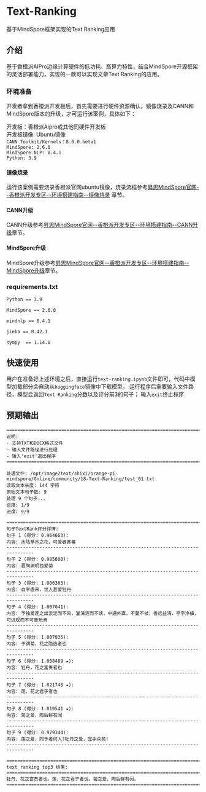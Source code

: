 # Text-Ranking

基于MindSpore框架实现的Text Ranking应用

## 介绍

基于香橙派AIPro边缘计算硬件的低功耗、高算力特性，结合MindSpore开源框架的灵活部署能力，实现的一款可以实现文章Text Ranking的应用。

### 环境准备

开发者拿到香橙派开发板后，首先需要进行硬件资源确认，镜像烧录及CANN和MindSpore版本的升级，才可运行该案例，具体如下：

开发板：香橙派Aipro或其他同硬件开发板  
开发板镜像: Ubuntu镜像  
`CANN Toolkit/Kernels：8.0.0.beta1`  
`MindSpore: 2.6.0`  
`MindSpore NLP: 0.4.1`  
`Python: 3.9`

#### 镜像烧录

运行该案例需要烧录香橙派官网ubuntu镜像，烧录流程参考[昇思MindSpore官网--香橙派开发专区--环境搭建指南--镜像烧录](https://www.mindspore.cn/tutorials/zh-CN/r2.7.0rc1/orange_pi/environment_setup.html) 章节。

#### CANN升级

CANN升级参考[昇思MindSpore官网--香橙派开发专区--环境搭建指南--CANN升级](https://www.mindspore.cn/tutorials/zh-CN/r2.7.0rc1/orange_pi/environment_setup.html)章节。

#### MindSpore升级

MindSpore升级参考[昇思MindSpore官网--香橙派开发专区--环境搭建指南--MindSpore升级](https://www.mindspore.cn/tutorials/zh-CN/r2.7.0rc1/orange_pi/environment_setup.html)章节。

### requirements.txt
```
Python == 3.9

MindSpore == 2.6.0

mindnlp == 0.4.1

jieba == 0.42.1

sympy  == 1.14.0
```
## 快速使用

用户在准备好上述环境之后，直接运行`text-ranking.ipynb`文件即可，代码中模型加载部分会自动从`huggingface`镜像中下载模型。
运行程序后需要输入文件路径，模型会返回`Text Ranking`分数以及评分前3的句子；
输入`exit`终止程序

## 预期输出

``````
================================================================================
说明:
- 支持TXT和DOCX格式文件
- 输入文件路径进行处理
- 输入'exit'退出程序
================================================================================

处理文件: /opt/image2text/shixi/orange-pi-mindspore/Online/community/18-Text-Ranking/test_01.txt
读取文本长度: 144 字符
原始文本句子数: 9
处理 9 个句子...
进度: 1/9
进度: 9/9

================================================================================
句子TextRank评分详情:
句子 1 (得分: 0.964663):
内容: 水陆草木之花，可爱者甚蕃
--------------------------------------------------------------------------------
句子 2 (得分: 0.985600):
内容: 晋陶渊明独爱菊
--------------------------------------------------------------------------------
句子 3 (得分: 1.006363):
内容: 自李唐来，世人甚爱牡丹
--------------------------------------------------------------------------------
句子 4 (得分: 1.007041):
内容: 予独爱莲之出淤泥而不染，濯清涟而不妖，中通外直，不蔓不枝，香远益清，亭亭净植，可远观而不可亵玩焉
--------------------------------------------------------------------------------
句子 5 (得分: 1.007035):
内容: 予谓菊，花之隐逸者也
--------------------------------------------------------------------------------
句子 6 (得分: 1.008489 ★):
内容: 牡丹，花之富贵者也
--------------------------------------------------------------------------------
句子 7 (得分: 1.021748 ★):
内容: 莲，花之君子者也
--------------------------------------------------------------------------------
句子 8 (得分: 1.019541 ★):
内容: 菊之爱，陶后鲜有闻
--------------------------------------------------------------------------------
句子 9 (得分: 0.979344):
内容: 莲之爱，同予者何人?牡丹之爱，宜乎众矣!
--------------------------------------------------------------------------------

================================================================================
text ranking top3 结果:
================================================================================
牡丹，花之富贵者也。莲，花之君子者也。菊之爱，陶后鲜有闻。
================================================================================
``````



